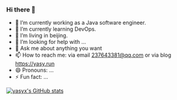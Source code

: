 ### Hi there 👋
- 🔭 I’m currently working as a Java software engineer.
- 🌱 I’m currently learning DevOps.
- 👯 I’m living in beijing.
- 🤔 I’m looking for help with ...
- 💬 Ask me about anything you want
- 📫 How to reach me: via email 237643381@qq.com or via blog https://yasy.run
- 😄 Pronouns: ...
- ⚡ Fun fact: ...

[![yasyx's GitHub stats](https://github-readme-stats.vercel.app/api?username=yasyx)](https://github.com/anuraghazra/github-readme-stats)
